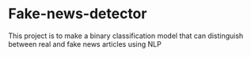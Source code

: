 # Fake-news-detector
This project is to make a binary classification model that can distinguish between real and fake news articles using NLP
